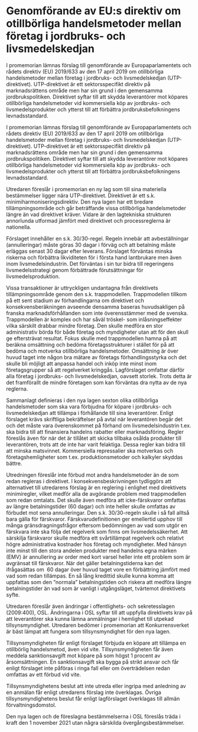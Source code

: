 # Genomförande av EU:s direktiv om otillbörliga handelsmetoder mellan företag i jordbruks- och livsmedelskedjan

I promemorian lämnas förslag till genomförande av Europaparlamentets och rådets direktiv (EU) 2019/633 av den 17 april 2019 om otillbörliga handelsmetoder mellan företag i jordbruks- och livsmedelskedjan (UTP-direktivet). UTP-direktivet är ett sektorsspecifikt direktiv på marknadsrättens område men har sin grund i den gemensamma jordbrukspolitiken. Direktivet syftar till att skydda leverantörer mot köpares otillbörliga handelsmetoder vid kommersiella köp av jordbruks- och livsmedelsprodukter och ytterst till att förbättra jordbruksbefolkningens levnadsstandard.

I promemorian lämnas förslag till genomförande av Europaparlamentets och rådets direktiv (EU) 2019/633 av den 17 april 2019 om otillbörliga handelsmetoder mellan företag i jordbruks- och livsmedelskedjan (UTP-direktivet). UTP-direktivet är ett sektorsspecifikt direktiv på marknadsrättens område men har sin grund i den gemensamma jordbrukspolitiken. Direktivet syftar till att skydda leverantörer mot köpares otillbörliga handelsmetoder vid kommersiella köp av jordbruks- och livsmedelsprodukter och ytterst till att förbättra jordbruksbefolkningens levnadsstandard.

Utredaren föreslår i promemorian en ny lag som till sina
materiella bestämmelser ligger nära UTP-direktivet. Direktivet är ett
s.k. minimiharmoniseringsdirektiv. Den nya lagen har ett bredare
tillämpningsområde och går beträffande vissa otillbörliga
handelsmetoder längre än vad direktivet kräver. Vidare är den
lagtekniska strukturen annorlunda utformad jämfört med direktivet
och processreglerna är nationella.

Förslaget innehåller en s.k. 30/30-regel. Regeln innebär att avbeställningar (annulleringar) måste göras 30 dagar i förväg och att
betalning måste erläggas senast 30 dagar efter leverans. Förslaget
förväntas minska riskerna och förbättra likviditeten för i första hand
lantbrukare men även inom livsmedelsindustrin. Det förväntas i sin
tur bidra till regeringens livsmedelsstrategi genom förbättrade
förutsättningar för livsmedelsproduktion.

Vissa transaktioner är uttryckligen undantagna från direktivets
tillämpningsområde genom den s.k. trappmodellen. Trappmodellen
tillkom på ett sent stadium av förhandlingarna om direktivet och
konsekvensberäkningen avseende densamma baseras huvudsakligen
på franska marknadsförhållanden som inte överensstämmer med de
svenska. Trappmodellen är komplex och har såväl tröskel- som
inlåsningseffekter vilka särskilt drabbar mindre företag. Den skulle medföra en stor administrativ börda för både företag och myndigheter utan att för den skull ge eftersträvat resultat. Fokus skulle med trappmodellen hamna på att beräkna omsättning och bedöma företagsstrukturer i stället för på att bedöma och motverka otillbörliga handelsmetoder. Omsättning är över huvud taget inte någon bra mätare av företags förhandlingsstyrka och det skulle bli möjligt att anpassa handel och inköp inte minst inom företagsgrupper så att regelverket kringgås. Lagförslaget omfattar därför alla företag i jordbruks- och livsmedelskedjan, oavsett storlek. Trots detta är det framförallt de mindre företagen som kan förväntas dra nytta av de nya reglerna.


Sammanlagt definieras i den nya lagen sexton olika otillbörliga handelsmetoder som ska vara förbjudna för köpare i jordbruks- och livsmedelskedjan att tillämpa i förhållande till sina leverantörer. Enligt förslaget krävs skriftliga bekräftelser på avtal när leverantören begär det och det måste vara överenskommet på förhand om livsmedelsindustrin t.ex. ska bidra till att finansiera handelns rabatter eller marknadsföring. Regler föreslås även för när det är tillåtet att skicka tillbaka osålda produkter till leverantören, trots att de inte har varit felaktiga. Dessa regler kan bidra till att minska matsvinnet. Kommersiella repressalier ska motverkas och företagshemligheter som t.ex. produktionsmetoder och kalkyler skyddas bättre.

Utredningen föreslår inte förbud mot andra handelsmetoder än de som redan regleras i direktivet. I konsekvensbeskrivningen tydliggörs att alternativet till utredarens förslag är en reglering i enlighet med direktivets minimiregler, vilket medför alla de avgörande problem med trappmodellen som redan omtalats. Det skulle även medföra att icke-färskvaror omfattas av längre betalningstider (60 dagar) och inte heller skulle omfattas av förbudet mot sena annulleringar. Den s.k. 30/30-regeln skulle i så fall alltså bara gälla för färskvaror. Färskvarudefinitionen ger emellertid upphov till många gränsdragningsfrågor eftersom bedömningen av vad som utgör en färskvara inte ska följa det regelverk som finns om livsmedelssäkerhet. Att särskilja färskvaror skulle medföra ett svårtillämpat regelverk och relativt högre administrativa kostnader hos företag och myndigheter. Med hänsyn inte minst till den stora andelen produkter med handelns egna märken (EMV) är annullering av order med kort varsel heller inte ett problem som är avgränsat till färskvaror. När det gäller betalningstiderna kan det ifrågasättas om  60 dagar över huvud taget vore en förbättring jämfört med vad som redan tillämpas. En så lång kredittid skulle kunna komma att uppfattas som den ”normala” betalningstiden och riskera att medföra längre betalningstider än vad som är vanligt i utgångsläget, tvärtemot direktivets syfte.

Utredaren föreslår även ändringar i offentlighets- och sekretesslagen (2009:400), OSL. Ändringarna i OSL syftar till att uppfylla direktivets krav på att leverantörer ska kunna lämna anmälningar i hemlighet till utpekad tillsynsmyndighet. Utredaren bedömer i promemorian att Konkurrensverket är bäst lämpat att fungera som tillsynsmyndighet för den nya lagen.

Tillsynsmyndigheten får enligt förslaget förbjuda en köpare att
tillämpa en otillbörlig handelsmetod, även vid vite. Tillsynsmyndigheten får även meddela sanktionsavgift mot köpare på som högst 1 procent av årsomsättningen. En sanktionsavgift ska bygga på strikt ansvar och får enligt förslaget inte påföras i ringa fall eller om överträdelsen redan omfattas av ett förbud vid vite.

Tillsynsmyndighetens beslut att inte utreda eller ingripa med anledning av en anmälan får enligt utredarens förslag inte överklagas. Övriga tillsynsmyndighetens beslut får enligt lagförslaget överklagas till allmän förvaltningsdomstol.

Den nya lagen och de föreslagna bestämmelserna i OSL föreslås träda i kraft den 1 november 2021 utan några särskilda övergångsbestämmelser.
